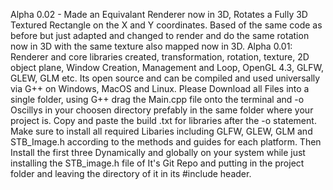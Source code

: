Alpha 0.02 - Made an Equivalant Renderer now in 3D, Rotates a Fully 3D Textured Rectangle on the X and Y coordinates. Based of the same code as before but just adapted and changed to render and do the same rotation now in 3D with the same texture also mapped now in 3D.
Alpha 0.01: Renderer and core libraries created, transformation, rotation, texture, 2D object plane, Window Creation, Management and Loop, OpenGL 4.3, GLFW, GLEW, GLM etc. Its open source and can be compiled and used universally via G++ on Windows, MacOS and Linux. Please Download all Files into a single folder, using G++ drag the Main.cpp file onto the terminal and -o Oscillys in your choosen directory prefably in the same folder where your project is. Copy and paste the build .txt for libraries after the -o statement. Make sure to install all required Libaries including GLFW, GLEW, GLM and STB_Image.h according to the methods and guides for each platform. Then Install the first three Dynamically and globally on your system while just installing the STB_image.h file of It's Git Repo and putting in the project folder and leaving the directory of it in its #include header.
